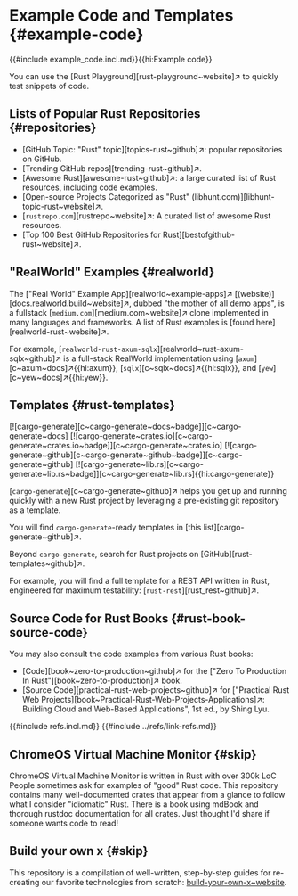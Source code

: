 # Example Code and Templates {#example-code}

{{#include example_code.incl.md}}{{hi:Example code}}

You can use the [Rust Playground][rust-playground~website]↗ to quickly test snippets of code.

## Lists of Popular Rust Repositories {#repositories}

- [GitHub Topic: "Rust" topic][topics-rust~github]↗: popular repositories on GitHub.
- [Trending GitHub repos][trending-rust~github]↗.
- [Awesome Rust][awesome-rust~github]↗: a large curated list of Rust resources, including code examples.
- [Open-source Projects Categorized as "Rust" (libhunt.com)][libhunt-topic-rust~website]↗.
- [`rustrepo.com`][rustrepo~website]↗: A curated list of awesome Rust resources.
- [Top 100 Best GitHub Repositories for Rust][bestofgithub-rust~website]↗.

## "RealWorld" Examples {#realworld}

The ["Real World" Example App][realworld~example-apps]↗ [(website)][docs.realworld.build~website]↗, dubbed "the mother of all demo apps", is a fullstack [`medium.com`][medium.com~website]↗ clone implemented in many languages and frameworks. A list of Rust examples is [found here][realworld-rust~website]↗.

For example, [`realworld-rust-axum-sqlx`][realworld~rust-axum-sqlx~github]↗ is a full-stack RealWorld implementation using [`axum`][c~axum~docs]↗{{hi:axum}}, [`sqlx`][c~sqlx~docs]↗{{hi:sqlx}}, and [`yew`][c~yew~docs]↗{{hi:yew}}.

## Templates {#rust-templates}

[![cargo-generate][c~cargo-generate~docs~badge]][c~cargo-generate~docs] [![cargo-generate~crates.io][c~cargo-generate~crates.io~badge]][c~cargo-generate~crates.io] [![cargo-generate~github][c~cargo-generate~github~badge]][c~cargo-generate~github] [![cargo-generate~lib.rs][c~cargo-generate~lib.rs~badge]][c~cargo-generate~lib.rs]{{hi:cargo-generate}}

[`cargo-generate`][c~cargo-generate~github]↗ helps you get up and running quickly with a new Rust project by leveraging a pre-existing git repository as a template.

You will find `cargo-generate`-ready templates in [this list][cargo-generate~github]↗.

Beyond `cargo-generate`, search for Rust projects on [GitHub][rust-templates~github]↗.

For example, you will find a full template for a REST API written in Rust, engineered for maximum testability: [`rust-rest`][rust_rest~github]↗.

## Source Code for Rust Books {#rust-book-source-code}

You may also consult the code examples from various Rust books:

- [Code][book~zero-to-production~github]↗ for the ["Zero To Production In Rust"][book~zero-to-production]↗ book.
- [Source Code][practical-rust-web-projects~github]↗ for ["Practical Rust Web Projects][book~Practical-Rust-Web-Projects-Applications]↗: Building Cloud and Web-Based Applications", 1st ed., by Shing Lyu.

{{#include refs.incl.md}}
{{#include ../refs/link-refs.md}}

<div class="hidden">

## ChromeOS Virtual Machine Monitor {#skip}

ChromeOS Virtual Machine Monitor is written in Rust with over 300k LoC
People sometimes ask for examples of "good" Rust code. This repository contains many well-documented crates that appear from a glance to follow what I consider "idiomatic" Rust. There is a book using mdBook and thorough rustdoc documentation for all crates. Just thought I'd share if someone wants code to read!

[crosvm~github]: https://github.com/google/crosvm/tree/main

[book~crosvm]: https://crosvm.dev/book

[crosvm~wesbite]: https://crosvm.dev/doc/crosvm

## Build your own x {#skip}

This repository is a compilation of well-written, step-by-step guides for re-creating our favorite technologies from scratch: [build-your-own-x~website][build-your-own-x~website].

[build-your-own-x~website]: https://github.com/codecrafters-io/build-your-own-x

</div>
